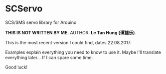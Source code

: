# SCServo
SCS/SMS servo library for Arduino

**THIS IS NOT WRITTEN BY ME.**
AUTHOR: **Le Tan Hung (谭雄乐)**.

This is the most recent version I could find, dates 22.08.2017.

Examples explain everything you need to know to use it.
Maybe I'll translate everything later... If I can spare some time.

Good luck!
